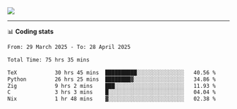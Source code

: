 <picture>
  <source
  srcset="https://github-readme-stats.vercel.app/api?username=sant0s12&show_icons=true&theme=dark"
  media="(prefers-color-scheme: dark)"
  />
  <source
  srcset="https://github-readme-stats.vercel.app/api?username=sant0s12&show_icons=true"
  media="(prefers-color-scheme: light)"
  />
  <img src="https://github-readme-stats.vercel.app/api?username=sant0s12&show_icons=true" />
</picture>

---

📊 **Coding stats**

<!--START_SECTION:waka-->

```txt
From: 29 March 2025 - To: 28 April 2025

Total Time: 75 hrs 35 mins

TeX            30 hrs 45 mins  ██████████░░░░░░░░░░░░░░░   40.56 %
Python         26 hrs 25 mins  ████████▓░░░░░░░░░░░░░░░░   34.86 %
Zig            9 hrs 2 mins    ███░░░░░░░░░░░░░░░░░░░░░░   11.93 %
C              3 hrs 3 mins    █░░░░░░░░░░░░░░░░░░░░░░░░   04.04 %
Nix            1 hr 48 mins    ▓░░░░░░░░░░░░░░░░░░░░░░░░   02.38 %
```

<!--END_SECTION:waka-->
